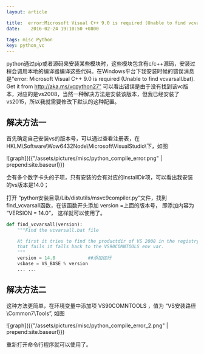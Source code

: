 ```yaml
---
layout: article

title:  error:Microsoft Visual C++ 9.0 is required (Unable to find vcvarsall.bat). Get it … 解决方案
date:    2016-02-24 19:10:50 +0800
 
tags: misc Python
key: python_vc
---
```


python通过pip或者源码来安装某些模块时，这些模块包含有c/c++源码，安装过程会调用本地的编译器编译这些代码。在Windows平台下我安装时候的错误消息是“error: Microsoft Visual C++ 9.0 is required (Unable to find vcvarsall.bat). Get it from http://aka.ms/vcpython27” 可以看出错误是由于没有找到该vc版本，对应的是vs2008，当然一种解决方法是安装该版本，但我已经安装了vs2015，所以我就需要修改下默认的这种配置。

<!--more-->

## 解决方法一

首先确定自己安装vs的版本号，可以通过查看注册表，在HKLM\Software\Wow6432Node\Microsoft\VisualStudio\下，如图

![graph]({{"/assets/pictures/misc/python_compile_error.png" | prepend:site.baseurl}})

会有多个数字卡头的子项，只有安装的会有对应的InstallDir项，可以看出我安装的vs版本是14.0；

打开 “python安装目录/Lib/distutils/msvc9compiler.py”文件，找到find_vcvarsall函数，在该函数开头添加
version =上面的版本号， 即添加内容为 “VERSION = 14.0”， 这样就可以使用了。

```python
def find_vcvarsall(version):
    """Find the vcvarsall.bat file

    At first it tries to find the productdir of VS 2008 in the registry. If
    that fails it falls back to the VS90COMNTOOLS env var.
    """
    version = 14.0            ##添加这行
    vsbase = VS_BASE % version
    ... ... 
```

## 解决方法二
这种方法更简单，在环境变量中添加项 VS90COMNTOOLS ，值为 “VS安装路径\Common7\Tools”, 如图

![graph]({{"/assets/pictures/misc/python_compile_error_2.png" | prepend:site.baseurl}})

重新打开命令行程序就可以使用了。